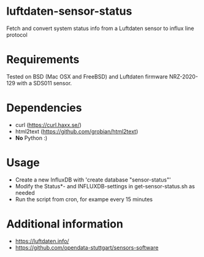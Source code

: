 # luftdaten-sensor-status
Fetch and convert system status info from a Luftdaten sensor to influx line protocol

# Requirements

Tested on BSD (Mac OSX and FreeBSD) and Luftdaten firmware NRZ-2020-129
with a SDS011 sensor.

# Dependencies

* curl (https://curl.haxx.se/)
* html2text (https://github.com/grobian/html2text)
* **No** Python :)

# Usage

* Create a new InfluxDB with 'create database "sensor-status"'
* Modify the Status\*- and INFLUXDB-settings in get-sensor-status.sh as needed
* Run the script from cron, for exampe every 15 minutes

# Additional information

* https://luftdaten.info/
* https://github.com/opendata-stuttgart/sensors-software
